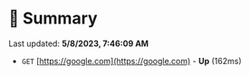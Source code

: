 # 📖 Summary
Last updated: **5/8/2023, 7:46:09 AM**

- `GET` [https://google.com](https://google.com) - **Up** (162ms)

